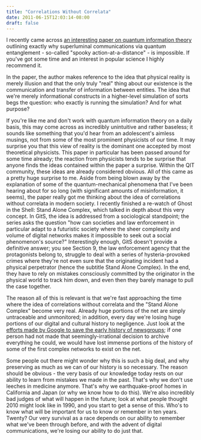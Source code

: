 ```yaml
---
title: "Correlations Without Correlata"
date: 2011-06-15T12:03:14-08:00
draft: false
---
```


I recently came across [an interesting paper on quantum information theory](http://www.flownet.com/ron/QM.pdf "Quantum Mysteries Disentangled") outlining exactly why superluminal communications via quantum entanglement - so-called "spooky action-at-a-distance" - is impossible. If you've got some time and an interest in popular science I highly recommend it.

In the paper, the author makes reference to the idea that physical reality is merely illusion and that the only truly "real" thing about our existence is the communication and transfer of information between entities. The idea that we're merely informational constructs in a higher-level simulation of sorts begs the question: who exactly is running the simulation? And for what purpose?

If you're like me and don't work with quantum information theory on a daily basis, this may come across as incredibly unintuitive and rather baseless; it sounds like something that you'd hear from an adolescent's aimless musings, not from some of the most prominent physicists of our time. It may surprise you that this view of reality is the dominant one accepted by most theoretical physicists. This paper in particular has been passed around for some time already; the reaction from physicists tends to be surprise that anyone finds the ideas contained within the paper a surprise. Within the QIT community, these ideas are already considered obvious. All of this came as a pretty huge surprise to me.
Aside from being blown away by the explanation of some of the quantum-mechanical phenomena that I've been hearing about for so long (with significant amounts of misinformation, it seems), the paper really got me thinking about the idea of correlations without correlata in modern society. I recently finished a re-watch of Ghost in the Shell: Stand Alone Complex, which talked in depth about this very concept. In GitS, the idea is addressed from a sociological standpoint; the series asks the question "how can societies and law enforcement in particular adapt to a futuristic society where the sheer complexity and volume of digital networks makes it impossible to seek out a social phenomenon's source?" Interestingly enough, GitS doesn't provide a definitive answer; you see Section 9, the law enforcement agency that the protagonists belong to, struggle to deal with a series of hysteria-provoked crimes where they're not even sure that the originating incident had a physical perpetrator (hence the subtitle Stand Alone Complex). In the end, they have to rely on mistakes consciously committed by the originator in the physical world to track him down, and even then they barely manage to pull the case together.

The reason all of this is relevant is that we're fast approaching the time where the idea of correlations without correlata and the "Stand Alone Complex" become very real. Already huge portions of the net are simply untraceable and unmonitored; in addition, every day we're losing huge portions of our digital and cultural history to negligence. Just look at the [efforts made by Google to save the early history of newsgroups](http://www.salon.com/technology/feature/2002/01/07/saving_usenet/index.html "Salon.com: The geeks who saved Usenet"); if one person had not made that seemingly-irrational decision to archive everything he could, we would have lost immense portions of the history of some of the first complex networks to exist on the net.

Some people out there might wonder why this is such a big deal, and why preserving as much as we can of our history is so necessary. The reason should be obvious - the very basis of our knowledge today rests on our ability to learn from mistakes we made in the past. That's why we don't use leeches in medicine anymore. That's why we earthquake-proof homes in California and Japan (or why we know how to do this). We're also incredibly bad judges of what will happen in the future; look at what people thought 2010 might look like in 1990, and you start to get a sense of this. Who's to know what will be important for us to know or remember in ten years. Twenty? Our very survival as a race depends on our ability to remember what we've been through before, and with the advent of digital communications, we're losing our ability to do just that.
